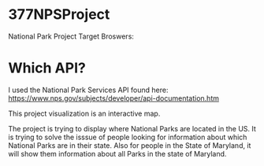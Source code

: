 # 377NPSProject
National Park Project
Target Broswers:


# Which API?
I used the National Park Services API found here: https://www.nps.gov/subjects/developer/api-documentation.htm

This project visualization is an interactive map.

The project is trying to display where National Parks are located in the US. 
It is trying to solve the isssue of people looking for information about which National Parks are in their state.
Also for people in the State of Maryland, it will show them information about all Parks in the state of Maryland.
